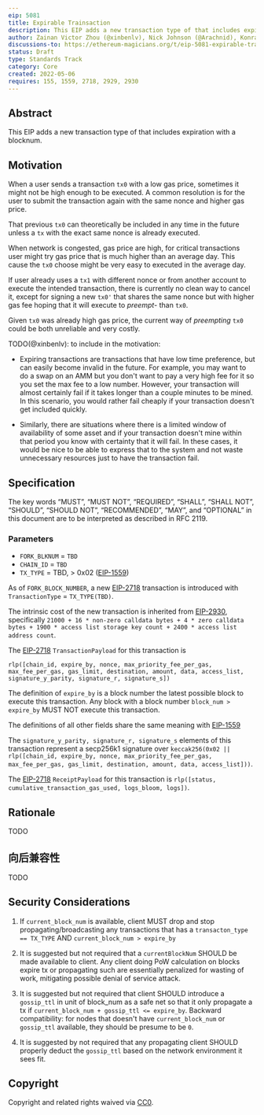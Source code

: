 ```yaml
---
eip: 5081
title: Expirable Trainsaction
description: This EIP adds a new transaction type of that includes expiration with a blocknum
author: Zainan Victor Zhou (@xinbenlv), Nick Johnson (@Arachnid), Konrad Feldmeier <konrad@brainbot.com>
discussions-to: https://ethereum-magicians.org/t/eip-5081-expirable-transaction/9208
status: Draft
type: Standards Track
category: Core
created: 2022-05-06
requires: 155, 1559, 2718, 2929, 2930
---
```


## Abstract
This EIP adds a new transaction type of that includes expiration with a blocknum.

## Motivation

When a user sends a transaction `tx0` with a low gas price, sometimes it might not be high enough to be executed. A common resolution is for the user to submit the transaction again with the same nonce and higher gas price.

That previous `tx0` can theoretically be included in any time in the future unless a `tx` with the exact same nonce is already executed.

When network is congested, gas price are high, for critical transactions user might try gas price that is much higher than an average day. This cause the `tx0` choose might be very easy to executed in the average day.

If user already uses a `tx1` with different nonce or from another account to execute the intended transaction, there is currently no clean way to cancel it, except for signing a new `tx0'` that shares the same nonce but with higher gas fee hoping that it will execute to *preempt*- than `tx0`.

Given `tx0` was already high gas price, the current way of *preempting* `tx0` could be both unreliable and very costly.

TODO(@xinbenlv): to include in the motivation:

- Expiring transactions are transactions that have low time preference, but can easily become invalid in the future. For example, you may want to do a swap on an AMM but you don't want to pay a very high fee for it so you set the max fee to a low number. However, your transaction will almost certainly fail if it takes longer than a couple minutes to be mined. In this scenario, you would rather fail cheaply if your transaction doesn't get included quickly.

- Similarly, there are situations where there is a limited window of availability of some asset and if your transaction doesn't mine within that period you know with certainty that it will fail. In these cases, it would be nice to be able to express that to the system and not waste unnecessary resources just to have the transaction fail.

## Specification
The key words “MUST”, “MUST NOT”, “REQUIRED”, “SHALL”, “SHALL NOT”, “SHOULD”, “SHOULD NOT”, “RECOMMENDED”, “MAY”, and “OPTIONAL” in this document are to be interpreted as described in RFC 2119.

### Parameters
- `FORK_BLKNUM` = `TBD`
- `CHAIN_ID` = `TBD`
- `TX_TYPE` = TBD, > 0x02 ([EIP-1559](./eip-1559.md))


As of `FORK_BLOCK_NUMBER`, a new [EIP-2718](./eip-2718.md) transaction is introduced with `TransactionType` = `TX_TYPE(TBD)`.

The intrinsic cost of the new transaction is inherited from [EIP-2930](./eip-2930.md), specifically `21000 + 16 * non-zero calldata bytes + 4 * zero calldata bytes + 1900 * access list storage key count + 2400 * access list address count`.

The [EIP-2718](./eip-2718.md) `TransactionPayload` for this transaction is

```
rlp([chain_id, expire_by, nonce, max_priority_fee_per_gas, max_fee_per_gas, gas_limit, destination, amount, data, access_list, signature_y_parity, signature_r, signature_s])
```

The definition of `expire_by` is a block number the latest possible block to execute this transaction. Any block with a block number `block_num > expire_by` MUST NOT execute this transaction.

The definitions of all other fields share the same meaning with [EIP-1559](./eip-1559.md)

The `signature_y_parity, signature_r, signature_s` elements of this transaction represent a secp256k1 signature over `keccak256(0x02 || rlp([chain_id, expire_by, nonce, max_priority_fee_per_gas, max_fee_per_gas, gas_limit, destination, amount, data, access_list]))`.

The [EIP-2718](./eip-2718.md) `ReceiptPayload` for this transaction is `rlp([status, cumulative_transaction_gas_used, logs_bloom, logs])`.


## Rationale
TODO

## 向后兼容性
TODO

## Security Considerations

1. If `current_block_num` is available, client MUST drop and stop propagating/broadcasting any transactions that has a `transacton_type == TX_TYPE` AND `current_block_num > expire_by`

2. It is suggested but not required that a `currentBlockNum` SHOULD be made available to client. Any client doing PoW calculation on blocks expire tx or propagating such are essentially penalized for wasting of work, mitigating possible denial of service attack.

3. It is suggested but not required that client SHOULD introduce a `gossip_ttl` in unit of block_num as a safe net so that it only propagate a tx if `current_block_num + gossip_ttl <= expire_by`. Backward compatibility: for nodes that doesn't have `current_block_num` or `gossip_ttl` available, they should be presume to be `0`.

4. It is suggested by not required that any propagating client SHOULD properly deduct the `gossip_ttl` based on the network environment it sees fit.

## Copyright
Copyright and related rights waived via [CC0](../LICENSE.md).
